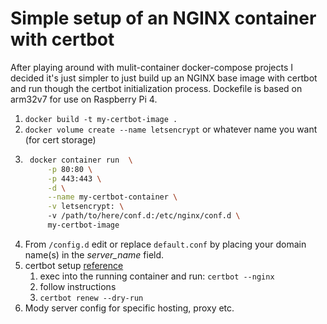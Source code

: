 # Simple setup of an NGINX container with certbot

After playing around with mulit-container docker-compose projects I decided it's just simpler to just build up an NGINX base image with certbot and run though the certbot initialization process.  Dockefile is based on arm32v7 for use on Raspberry Pi 4.  

1. `docker build -t my-certbot-image .`
1. `docker volume create --name letsencrypt` or whatever name you want (for cert storage)
1. ``` bash
    docker container run  \
        -p 80:80 \
        -p 443:443 \
        -d \
        --name my-certbot-container \
        -v letsencrypt: \ 
        -v /path/to/here/conf.d:/etc/nginx/conf.d \
        my-certbot-image
    ```
1. From `/config.d` edit or replace `default.conf` by placing your domain name(s) in the *server_name* field.
1. certbot setup [reference](https://certbot.eff.org/lets-encrypt/debianbuster-nginx)
    1. exec into the running container and run: `certbot --nginx`
    1. follow instructions
    1. `certbot renew --dry-run`
1. Mody server config for specific hosting, proxy etc.  
